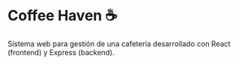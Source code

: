 # Coffee Haven ☕

Sistema web para gestión de una cafetería desarrollado con React (frontend) y Express (backend).